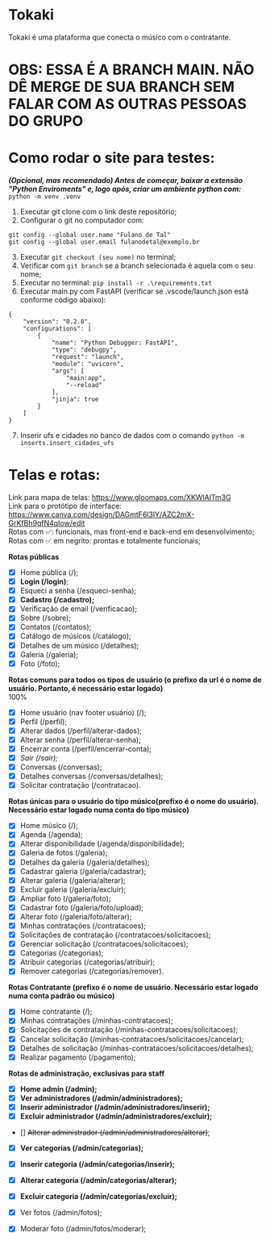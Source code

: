 # Tokaki
Tokaki é uma plataforma que conecta o músico com o contratante. 

# OBS: ESSA É A BRANCH MAIN. NÃO DÊ MERGE DE SUA BRANCH SEM FALAR COM AS OUTRAS PESSOAS DO GRUPO

# Como rodar o site para testes:
_**(Opcional, mas recomendado) Antes de começar, baixar a extensão "Python Enviroments" e, logo após,  criar um ambiente python com:**_ ``` python -m venv .venv```
1. Executar git clone com o link deste repositório;
2. Configurar o git no computador com:
```
git config --global user.name "Fulano de Tal"
git config --global user.email fulanodetal@exemplo.br
```
3. Executar ```git checkout (seu nome)``` no terminal;
4. Verificar com ```git branch``` se a branch selecionada é aquela com o seu nome;
5. Executar no terminal: ```pip install -r .\requirements.txt```
6. Executar main.py com FastAPI (verificar se .vscode/launch.json está conforme código abaixo):
```
{
    "version": "0.2.0",
    "configurations": [
        {
            "name": "Python Debugger: FastAPI",
            "type": "debugpy",
            "request": "launch",
            "module": "uvicorn",
            "args": [
                "main:app",
                "--reload"
            ],
            "jinja": true
        }
    ]
}
```
7. Inserir ufs e cidades no banco de dados com o comando ``` python -m inserts.insert_cidades_ufs ```

# Telas e rotas: 

Link para mapa de telas: https://www.gloomaps.com/XKWlAlTm3G  
Link para o protótipo de interface: https://www.canva.com/design/DAGmtF6l3IY/AZC2mX-GrKfBh9qfN4qIow/edit  
Rotas com ✅: funcionais, mas front-end e back-end em desenvolvimento;  
Rotas com ✅ em negrito: prontas e totalmente funcionais;

**Rotas públicas**
- [x] Home pública (/);
- [x] **Login (/login)**;
- [x] Esqueci a senha (/esqueci-senha);
- [x] **Cadastro (/cadastro);**
- [x] Verificação de email (/verificacao);
- [x] Sobre (/sobre);
- [x] Contatos (/contatos);
- [x] Catálogo de músicos (/catalogo);
- [x] Detalhes de um músico (/detalhes);
- [x] Galeria (/galeria);
- [x] Foto (/foto);

**Rotas comuns para todos os tipos de usuário (o prefixo da url é o nome de usuário. Portanto, é necessário estar logado)**  
100%

- [x] Home usuário (nav footer usuário) (/); 
- [x] Perfil (/perfil); 
- [x] Alterar dados (/perfil/alterar-dados); 
- [x] Alterar senha (/perfil/alterar-senha); 
- [x] Encerrar conta (/perfil/encerrar-conta); 
- [x] _Sair (/sair);_
- [x] Conversas (/conversas);
- [x] Detalhes conversas (/conversas/detalhes);
- [x] Solicitar contratação (/contratacao).

**Rotas únicas para o usuário do tipo músico(prefixo é o nome do usuário). Necessário estar logado numa conta do tipo músico)**

- [x] Home músico (/);
- [x] Agenda (/agenda);
- [x] Alterar disponibilidade (/agenda/disponibilidade);
- [x] Galeria de fotos (/galeria);
- [x] Detalhes da galeria (/galeria/detalhes);
- [x] Cadastrar galeria (/galeria/cadastrar);
- [x] Alterar galeria (/galeria/alterar);
- [x] Excluir galeria (/galeria/excluir);
- [x] Ampliar foto (/galeria/foto);
- [x] Сadastrar foto (/galeria/foto/upload);
- [x] Alterar foto (/galeria/foto/alterar);
- [x] Minhas contratações (/contratacoes);
- [x] Solicitações de contratação (/contratacoes/solicitacoes);
- [x] Gerenciar solicitação (/contratacoes/solicitacoes);
- [x] Categorias (/categorias);
- [x] Atribuir categorias (/categorias/atribuir);
- [x] Remover categorias (/categorias/remover).

**Rotas Contratante (prefixo é o nome de usuário. Necessário estar logado numa conta padrão ou músico)**

- [x] Home contratante (/);
- [x] Minhas contratações (/minhas-contratacoes);
- [x] Solicitações de contratação (/minhas-contratacoes/solicitacoes);
- [x] Cancelar solicitação (/minhas-contratacoes/solicitacoes/cancelar);
- [x] Detalhes de solicitação (/minhas-contratacoes/solicitacoes/detalhes);
- [x] Realizar pagamento (/pagamento);

**Rotas de administração, exclusivas para staff**
- [x] **Home admin (/admin);**
- [x] **Ver administradores (/admin/administradores);**
- [x] **Inserir administrador (/admin/administradores/inserir);**
- [x] **Excluir administrador (/admin/administradores/excluir);**
- [] ~~Alterar administrador (/admin/administradores/alterar)~~;
- [x] **Ver categorias (/admin/categorias);**
- [x] **Inserir categoria (/admin/categorias/inserir);**
- [x] **Alterar categoria (/admin/categorias/alterar);**
- [x] **Excluir categoria (/admin/categorias/excluir);**
- [x] Ver fotos (/admin/fotos);
- [x] Moderar foto (/admin/fotos/moderar);




